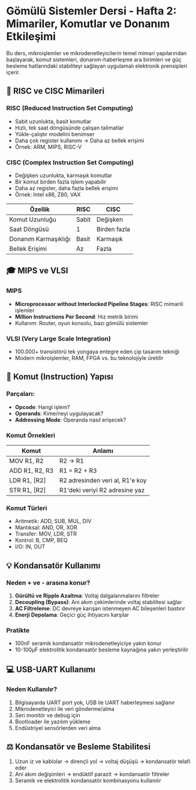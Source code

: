 # Gömülü Sistemler Dersi - Hafta 2: Mimariler, Komutlar ve Donanım Etkileşimi

Bu ders, mikroişlemler ve mikrodenetleyicilerin temel mimari yapılarından başlayarak, komut sistemleri, donanım-haberleşme ara birimleri ve güç besleme hatlarındaki stabiliteyi sağlayan uygulamalı elektronik prensipleri içerir.

## 🔨 RISC ve CISC Mimarileri

### RISC (Reduced Instruction Set Computing)

* Sabit uzunlukta, basit komutlar
* Hızlı, tek saat döngüsünde çalışan talimatlar
* Yükle-çalıştır modelini benimser
* Daha çok register kullanımı → Daha az bellek erişimi
* Örnek: ARM, MIPS, RISC-V

### CISC (Complex Instruction Set Computing)

* Değişken uzunlukta, karmaşık komutlar
* Bir komut birden fazla işlem yapabilir
* Daha az register, daha fazla bellek erişimi
* Örnek: Intel x86, Z80, VAX

| Özellik              | RISC  | CISC         |
| -------------------- | ----- | ------------ |
| Komut Uzunluğu       | Sabit | Değişken     |
| Saat Döngüsü         | 1     | Birden fazla |
| Donanım Karmaşıklığı | Basit | Karmaşık     |
| Bellek Erişimi       | Az    | Fazla        |

## 🎓 MIPS ve VLSI

### MIPS

* **Microprocessor without Interlocked Pipeline Stages**: RISC mimarili işlemler
* **Million Instructions Per Second**: Hız metrik birimi
* Kullanım: Router, oyun konsolu, bazı gömülü sistemler

### VLSI (Very Large Scale Integration)

* 100.000+ transistörü tek yongaya entegre eden çip tasarım tekniği
* Modern mikroişlemler, RAM, FPGA vs. bu teknolojiyle üretilir

## 📝 Komut (Instruction) Yapısı

### Parçaları:

* **Opcode**: Hangi işlem?
* **Operands**: Kime/neyi uygulayacak?
* **Addressing Mode**: Operanda nasıl erişecek?

### Komut Örnekleri

| Komut          | Anlamı                          |
| -------------- | ------------------------------- |
| MOV R1, R2     | R2 → R1                         |
| ADD R1, R2, R3 | R1 = R2 + R3                    |
| LDR R1, \[R2]  | R2 adresinden veri al, R1'e koy |
| STR R1, \[R2]  | R1'deki veriyi R2 adresine yaz  |

### Komut Türleri

* Aritmetik: ADD, SUB, MUL, DIV
* Mantıksal: AND, OR, XOR
* Transfer: MOV, LDR, STR
* Kontrol: B, CMP, BEQ
* I/O: IN, OUT

## 💡 Kondansatör Kullanımı

### Neden + ve - arasına konur?

1. **Gürültü ve Ripple Azaltma**: Voltaj dalgalanmalarını filtreler
2. **Decoupling (Bypass)**: Ani akım çekimlerinde voltaj stabilitesi sağlar
3. **AC Filtreleme**: DC devreye karışan istenmeyen AC bileşenleri bastırır
4. **Enerji Depolama**: Geçici güç ihtiyacını karşılar

### Pratikte

* 100nF seramik kondansatör mikrodenetleyiciye yakın konur
* 10-100µF elektrolitik kondansatör besleme kaynağına yakın yerleştirilir

## 💻 USB-UART Kullanımı

### Neden Kullanılır?

1. Bilgisayarda UART port yok, USB ile UART haberleşmesi sağlanır
2. Mikrodenetleyici ile veri gönderme/alma
3. Seri monitör ve debug için
4. Bootloader ile yazılım yükleme
5. Endüstriyel sensörlerden veri alma

## ⚖️ Kondansatör ve Besleme Stabilitesi

1. Uzun iz ve kablolar → dirençli yol → voltaj düşüşü → kondansatör telafi eder
2. Ani akım değişimleri → endüktif parazit → kondansatör filtreler
3. Seramik ve elektrolitik kondansatör kombinasyonu kullanılır
